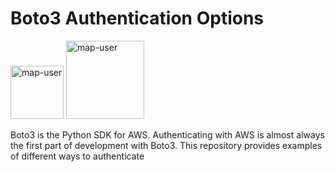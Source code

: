 # Boto3 Authentication Options

<img width="85" alt="map-user" src="https://img.shields.io/badge/views-127-green"> <img width="125" alt="map-user" src="https://img.shields.io/badge/unique visits-033-green">

Boto3 is the Python SDK for AWS. Authenticating with AWS is almost always the first part of development with Boto3. This repository provides examples of different ways to authenticate
